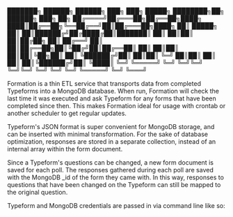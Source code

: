 ███████╗ ██████╗ ██████╗ ███╗   ███╗ █████╗ ████████╗██╗ ██████╗ ███╗   ██╗
██╔════╝██╔═══██╗██╔══██╗████╗ ████║██╔══██╗╚══██╔══╝██║██╔═══██╗████╗  ██║
█████╗  ██║   ██║██████╔╝██╔████╔██║███████║   ██║   ██║██║   ██║██╔██╗ ██║
██╔══╝  ██║   ██║██╔══██╗██║╚██╔╝██║██╔══██║   ██║   ██║██║   ██║██║╚██╗██║
██║     ╚██████╔╝██║  ██║██║ ╚═╝ ██║██║  ██║   ██║   ██║╚██████╔╝██║ ╚████║
╚═╝      ╚═════╝ ╚═╝  ╚═╝╚═╝     ╚═╝╚═╝  ╚═╝   ╚═╝   ╚═╝ ╚═════╝ ╚═╝  ╚═══╝


Formation is a thin ETL service that transports data from completed Typeforms
into a MongoDB database. When run, Formation will check the last time it was
executed and ask Typeform for any forms that have been completed since then.
This makes Formation ideal for usage with crontab or another scheduler to get
regular updates.

Typeform's JSON format is super convenient for MongoDB storage, and can be
inserted with minimal transformation. For the sake of database optimization,
responses are stored in a separate collection, instead of an internal array
within the form document. 

Since a Typeform's questions can be changed, a new form document is saved 
for each poll. The responses gathered during each poll are saved with the
MongoDB _id of the form they came with. In this way, responses to questions
that have been changed on the Typeform can still be mapped to the original
question.

Typeform and MongoDB credentials are passed in via command line like so:



